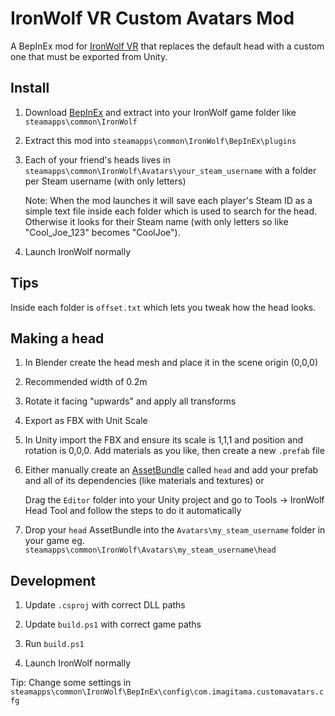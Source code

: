 # IronWolf VR Custom Avatars Mod

A BepInEx mod for [IronWolf VR](https://store.steampowered.com/app/552080/IronWolf_VR/) that replaces the default head with a custom one that must be exported from Unity.

## Install

1. Download [BepInEx](https://github.com/BepInEx/BepInEx/releases/tag/v5.4.23.3) and extract into your IronWolf game folder like `steamapps\common\IronWolf`

2. Extract this mod into `steamapps\common\IronWolf\BepInEx\plugins`

3. Each of your friend's heads lives in `steamapps\common\IronWolf\Avatars\your_steam_username` with a folder per Steam username (with only letters)

   Note: When the mod launches it will save each player's Steam ID as a simple text file inside each folder which is used to search for the head. Otherwise it looks for their Steam name (with only letters so like "Cool_Joe_123" becomes "CoolJoe").

4. Launch IronWolf normally

## Tips

Inside each folder is `offset.txt` which lets you tweak how the head looks.

## Making a head

1. In Blender create the head mesh and place it in the scene origin (0,0,0)

2. Recommended width of 0.2m

3. Rotate it facing "upwards" and apply all transforms

4. Export as FBX with Unit Scale

5. In Unity import the FBX and ensure its scale is 1,1,1 and position and rotation is 0,0,0. Add materials as you like, then create a new `.prefab` file

6. Either manually create an [AssetBundle](https://docs.unity3d.com/6000.1/Documentation/Manual/AssetBundlesIntro.html) called `head` and add your prefab and all of its dependencies (like materials and textures) or

   Drag the `Editor` folder into your Unity project and go to Tools -> IronWolf Head Tool and follow the steps to do it automatically

7. Drop your `head` AssetBundle into the `Avatars\my_steam_username` folder in your game eg. `steamapps\common\IronWolf\Avatars\my_steam_username\head`

## Development

1. Update `.csproj` with correct DLL paths

2. Update `build.ps1` with correct game paths

3. Run `build.ps1`

4. Launch IronWolf normally

Tip: Change some settings in `steamapps\common\IronWolf\BepInEx\config\com.imagitama.customavatars.cfg`
